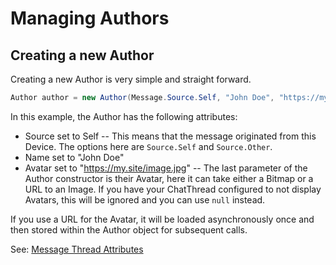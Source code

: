 # Managing Authors

## Creating a new Author

Creating a new Author is very simple and straight forward.

```java
Author author = new Author(Message.Source.Self, "John Doe", "https://my.site/image.jpg");
```

In this example, the Author has the following attributes:
* Source set to Self -- This means that the message originated from this Device. The options here are `Source.Self` and `Source.Other`.
* Name set to "John Doe"
* Avatar set to "https://my.site/image.jpg" -- The last parameter of the Author constructor is their Avatar, here it can take either a Bitmap or a URL to an Image. If you have your ChatThread configured to not display Avatars, this will be ignored and you can use `null` instead.

If you use a URL for the Avatar, it will be loaded asynchronously once and then stored within the Author object for subsequent calls.

See: [Message Thread Attributes](./MessageThreads.md)